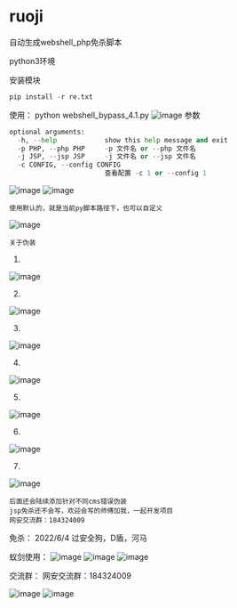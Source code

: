 # ruoji

自动生成webshell_php免杀脚本

python3环境

安装模块

```python
pip install -r re.txt
```

使用：
python webshell_bypass_4.1.py
![image](https://user-images.githubusercontent.com/79234113/171996206-52045242-e21f-4463-9ffe-ca9318667658.png)
参数

```python
optional arguments:
  -h, --help            show this help message and exit
  -p PHP, --php PHP     -p 文件名 or --php 文件名
  -j JSP, --jsp JSP     -j 文件名 or --jsp 文件名
  -c CONFIG, --config CONFIG
                        查看配置 -c 1 or --config 1
```

 ![image](https://user-images.githubusercontent.com/79234113/171996281-fd40e3b4-fd4b-4572-87e1-9460d59ad2f4.png)
![image](https://user-images.githubusercontent.com/79234113/171996323-430853ef-bb7a-494b-b3a1-fe6a1a4aeb9d.png)

```
使用默认的，就是当前py脚本路径下，也可以自定义
```

![image](https://user-images.githubusercontent.com/79234113/171996340-5e8f86fc-5816-4a7a-829a-e6f23660fda2.png)

```
关于伪装
```

1.
![image](https://user-images.githubusercontent.com/79234113/171996466-95b63d3b-f40e-4c71-a615-b76ccf87d25f.png)

2.
![image](https://user-images.githubusercontent.com/79234113/171996472-9204ddf7-ca87-435a-9a7b-671307c3011d.png)

3.
![image](https://user-images.githubusercontent.com/79234113/171996475-bbbca0e7-f822-4977-b7bb-78ed47a63cec.png)

4.
![image](https://user-images.githubusercontent.com/79234113/171996485-eeeff904-637c-482b-8492-c8a1f490a046.png)

5.
![image](https://user-images.githubusercontent.com/79234113/171996490-fe556bef-7975-4c75-a33a-41eabf4253fd.png)

6.
![image](https://user-images.githubusercontent.com/79234113/171996496-5f812b80-573b-4bef-acca-3789d9adaecb.png)

7.
![image](https://user-images.githubusercontent.com/79234113/171996504-46c5c204-91a9-4f48-8c00-57e3180b7164.png)


```
后面还会陆续添加针对不同cms错误伪装
jsp免杀还不会写，欢迎会写的师傅加我，一起开发项目
网安交流群：184324009
```
免杀：
2022/6/4
过安全狗，D盾，河马

蚁剑使用：
![image](https://user-images.githubusercontent.com/79234113/171996878-0fadd6be-a4dd-4af3-b577-93787f946969.png)
![image](https://user-images.githubusercontent.com/79234113/171996880-23a10823-ae93-40f2-9139-ee4cf54ca990.png)
![image](https://user-images.githubusercontent.com/79234113/171996918-5759f5c3-4523-4c64-bf7e-b5032b72f464.png)

交流群：
网安交流群：184324009

![image](https://user-images.githubusercontent.com/79234113/172007187-2a9cbbf6-401b-47f9-bff2-a2876293c671.png)
![image](https://user-images.githubusercontent.com/79234113/172007237-8a5b98e8-a7dd-4e37-8c68-2aca9c6d89bb.png)


